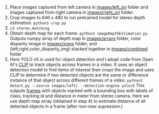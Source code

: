 1. Place images captured from left camera in [images/left_ori](https://github.com/gitrohitjain/mpe_assessment/tree/main/images/left_ori) folder and images captured from right camera in [images/right_ori](https://github.com/gitrohitjain/mpe_assessment/tree/main/images/right_ori) folder.
2. Crop images to 640 x 480 to run pretrained model for stereo depth estimation.
`python3 crop.py`
3. `cd stereo_matching`
4. Obtain depth map for each frame. `python3 imageDepthEstimation.py` Outputs numpy array of depth map in [images/arrays](https://github.com/gitrohitjain/mpe_assessment/tree/main/images/arrays) folder, color disparity image in [images/xrays](https://github.com/gitrohitjain/mpe_assessment/tree/main/images/xrays) folder, and  (left,right,color_disparity_img) stacked together in [images/combined](https://github.com/gitrohitjain/mpe_assessment/tree/main/images/combined) folder 
5. Here YOLO v5 is used for object detection and I adopt code from Open AI's [CLIP](https://blog.roboflow.com/openai-clip/) to track objects across frames in a video. It uses an object detection model to find items of interest then crops the image and uses CLIP to determine if two detected objects are the same or difference instance of that object across different frames of a video. `python3 detect.py --source images/left/ --detection-engine yolov5`  This outputs [frames](https://github.com/gitrohitjain/mpe_assessment/tree/main/runs/detect) with objects marked with a bounding box with labels of class, tracking id and distance in meter from stereo camera. Here we use depth map array (obtained in step 4) to estimate distance of all detected objects in a frame (after non-max supression.)

